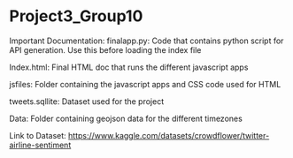 # Project3_Group10

Important Documentation:
finalapp.py: Code that contains python script for API generation. Use this before loading the index file

Index.html: Final HTML doc that runs the different javascript apps

jsfiles: Folder containing the javascript apps and CSS code used for HTML

tweets.sqllite: Dataset used for the project 

Data: Folder containing geojson data for the different timezones

Link to Dataset: https://www.kaggle.com/datasets/crowdflower/twitter-airline-sentiment
